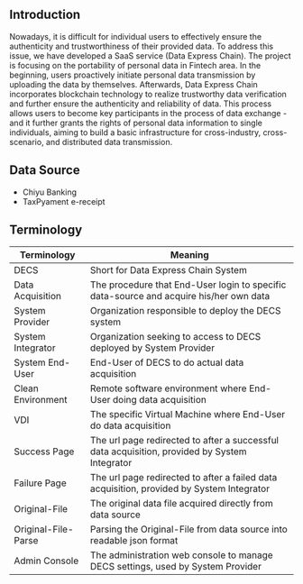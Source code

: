 
## Introduction

Nowadays, it is difficult for individual users to effectively ensure the authenticity and trustworthiness of their provided data. To address this issue, we have developed a SaaS service (Data Express Chain). The project is focusing on the portability of personal data in Fintech area. In the beginning, users proactively initiate personal data transmission by uploading the data by themselves. Afterwards, Data Express Chain incorporates blockchain technology to realize trustworthy data verification and further ensure the authenticity and reliability of data. This process allows users to become key participants in the process of data exchange - and it further grants the rights of personal data information to single individuals, aiming to build a basic infrastructure for cross-industry, cross-scenario, and distributed data transmission.

## Data Source

* Chiyu Banking
* TaxPyament e-receipt

## Terminology

| **Terminology**                       | **Meaning**               |
| -------------------------------------- | ------------------------------- |
| DECS      | Short for Data Express Chain System |
| Data Acquisition | The procedure that End-User login to specific data-source and acquire his/her own data |
| System Provider        | Organization responsible to deploy the DECS system |
| System Integrator | Organization seeking to access to DECS deployed by System Provider |
| System End-User |  End-User of DECS to do actual data acquisition |
| Clean Environment | Remote software environment where End-User doing data acquisition |
| VDI | The specific Virtual Machine where End-User do data acquisition |
| Success Page | The url page redirected to after a successful data acquisition, provided by System Integrator |
| Failure Page | The url page redirected to after a failed data acquisition, provided by System Integrator |
| Original-File| The original data file acquired directly from data source |
| Original-File-Parse | Parsing the Original-File from data source into readable json format |
| Admin Console | The administration web console to manage DECS settings, used by System Provider |